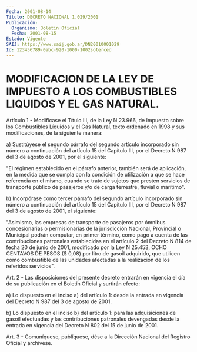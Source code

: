 ```yaml
---
Fecha: 2001-08-14
Título: DECRETO NACIONAL 1.029/2001
Publicación:
  Organismo: Boletín Oficial
  Fecha: 2001-08-15
Estado: Vigente
SAIJ: https://www.saij.gob.ar/DN20010001029
Id: 123456789-0abc-920-1000-1002soterced
---
```

# MODIFICACION DE LA LEY DE IMPUESTO A LOS COMBUSTIBLES LIQUIDOS Y EL GAS NATURAL.

<a id="1"></a>
Artículo  1  -  Modifícase  el  Título III, de la Ley N 23.966,  de Impuesto sobre los Combustibles  Líquidos  y el Gas Natural, texto ordenado en 1998 y sus modificaciones, de la  siguiente  manera:

a) Sustitúyese el segundo párrafo del segundo artículo incorporado sin número a continuación del artículo 15 del Capítulo III, por el Decreto N 987 del 3 de agosto  de  2001,  por  el  siguiente:

"El régimen establecido en el párrafo  anterior,  también  será  de aplicación,  en  la  medida  que  se  cumpla  con  la  condición de utilización a que se hace referencia en el mismo, cuando  se  trate de sujetos que presten servicios de transporte público de pasajeros y/o de carga terrestre, fluvial o marítimo".

b) Incorpórase como tercer párrafo del segundo artículo incorporado sin número a continuación del artículo 15 del Capítulo III,  por el Decreto N 987 del 3 de agosto de 2001, el siguiente:

"Asimismo,  las  empresas  de  transporte de pasajeros por ómnibus concesionarias  o  permisionarias  de  la  jurisdicción  Nacional, Provincial o Municipal  podrán  computar,  en  primer término, como pago a cuenta de las contribuciones patronales  establecidas en el artículo  2  del Decreto N 814 de fecha 20 de junio  de  2001, modificado por la  Ley N 25.453, OCHO CENTAVOS DE PESOS ($ 0,08) por litro de gasoil adquirido,  que  utilicen  como combustible de las unidades  afectadas  a la realización de los referidos  servicios".

<a id="2"></a>
Art.  2  -  Las disposiciones  del  presente  decreto  entrarán  en vigencia el día de su publicación en el Boletín Oficial y surtirán efecto:

a) Lo  dispuesto  en el inciso a) del artículo 1: desde la entrada en vigencia del Decreto  N  987  del  3  de  agosto de 2001.

b) Lo dispuesto en el inciso b) del artículo 1: para las adquisiciones de gasoil efectuadas y las contribuciones  patronales devengadas desde la entrada en vigencia del Decreto N 802 del  15 de junio de 2001.

<a id="3"></a>
Art.  3 - Comuníquese, publíquese, dése a la Dirección Nacional del Registro Oficial y archívese.